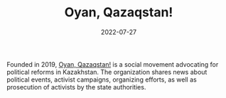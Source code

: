 ﻿---
title: "Oyan, Qazaqstan!"
linkTitle: "Oyan, Qazaqstan!"
date: 2022-07-27
countries: ["Kazakhstan"]
category: ["Local NGO"]
tags: ["general NGO", "civil society", "activism", "politics"]
date_start: [2019]
date_end: []
data_type: ["qualitative", "discourse"] 
language: ["Russian", "Kazakh"]
description: 
  Oyan, Qazaqstan! is a social movement advocating for political reforms in Kazakhstan.
---

Founded in 2019, [Oyan, Qazaqstan!](https://www.instagram.com/oyanqazaqstankz/) is a social movement advocating for political reforms in Kazakhstan. The organization shares news about political events, activist campaigns, organizing efforts, as well as prosecution of activists by the state authorities. 
